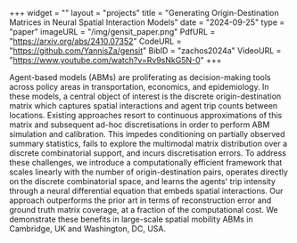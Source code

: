 +++
widget = ""
layout = "projects"
title = "Generating Origin-Destination Matrices in Neural Spatial Interaction Models"
date = "2024-09-25"
type = "paper"
imageURL = "/img/gensit_paper.png"
PdfURL = "https://arxiv.org/abs/2410.07352"
CodeURL = "https://github.com/YannisZa/gensit"
BibID = "zachos2024a"
VideoURL = "https://www.youtube.com/watch?v=Rv9sNkG5N-0"
+++

Agent-based models (ABMs) are proliferating as decision-making tools across policy areas in transportation, economics, and epidemiology. In these models, a central object of interest is the discrete origin-destination matrix which captures spatial interactions and agent trip counts between locations. Existing approaches resort to continuous approximations of this matrix and subsequent ad-hoc discretisations in order to perform ABM simulation and calibration. This impedes conditioning on partially observed summary statistics, fails to explore the multimodal matrix distribution over a discrete combinatorial support, and incurs discretisation errors. To address these challenges, we introduce a computationally efficient framework that scales linearly with the number of origin-destination pairs, operates directly on the discrete combinatorial space, and learns the agents' trip intensity through a neural differential equation that embeds spatial interactions. Our approach outperforms the prior art in terms of reconstruction error and ground truth matrix coverage, at a fraction of the computational cost. We demonstrate these benefits in large-scale spatial mobility ABMs in Cambridge, UK and Washington, DC, USA.
